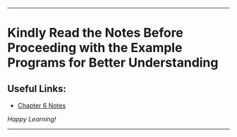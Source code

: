 
---

# Kindly Read the Notes Before Proceeding with the Example Programs for Better Understanding

## Useful Links:

- [Chapter 6 Notes](https://github.com/DipsanaRoy/learn-c-with-practice/main/tree/C006_Pointers/CHAPTER_6_POINTERS.pdf)

*Happy Learning!*

---
